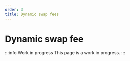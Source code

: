 ```yaml
---
order: 3
title: Dynamic swap fees
---
```

# Dynamic swap fee
:::info Work in progress
This page is a work in progress.
:::